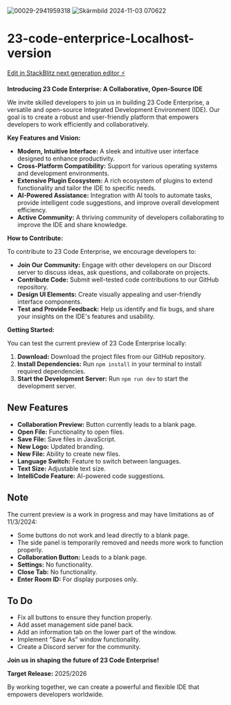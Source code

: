 ![00029-2941959318](https://github.com/user-attachments/assets/a93e6ebe-4d14-4beb-8dae-102938161209)
![Skärmbild 2024-11-03 070622](https://github.com/user-attachments/assets/9c58a31e-ff42-4d72-a4aa-2dfc20223430)
# 23-code-enterprice-Localhost-version

[Edit in StackBlitz next generation editor ⚡️](https://stackblitz.com/~/github.com/Archviz360/23-code-enterprice-Localhost-version)

**Introducing 23 Code Enterprise: A Collaborative, Open-Source IDE**

We invite skilled developers to join us in building 23 Code Enterprise, a versatile and open-source Integrated Development Environment (IDE). Our goal is to create a robust and user-friendly platform that empowers developers to work efficiently and collaboratively.

**Key Features and Vision:**

* **Modern, Intuitive Interface:** A sleek and intuitive user interface designed to enhance productivity.
* **Cross-Platform Compatibility:** Support for various operating systems and development environments.
* **Extensive Plugin Ecosystem:** A rich ecosystem of plugins to extend functionality and tailor the IDE to specific needs.
* **AI-Powered Assistance:** Integration with AI tools to automate tasks, provide intelligent code suggestions, and improve overall development efficiency.
* **Active Community:** A thriving community of developers collaborating to improve the IDE and share knowledge.

**How to Contribute:**

To contribute to 23 Code Enterprise, we encourage developers to:

* **Join Our Community:** Engage with other developers on our Discord server to discuss ideas, ask questions, and collaborate on projects.
* **Contribute Code:** Submit well-tested code contributions to our GitHub repository.
* **Design UI Elements:** Create visually appealing and user-friendly interface components.
* **Test and Provide Feedback:** Help us identify and fix bugs, and share your insights on the IDE's features and usability.

**Getting Started:**

You can test the current preview of 23 Code Enterprise locally:

1. **Download:** Download the project files from our GitHub repository.
2. **Install Dependencies:** Run `npm install` in your terminal to install required dependencies.
3. **Start the Development Server:** Run `npm run dev` to start the development server.


## New Features
- **Collaboration Preview:** Button currently leads to a blank page.
- **Open File:** Functionality to open files.
- **Save File:** Save files in JavaScript.
- **New Logo:** Updated branding.
- **New File:** Ability to create new files.
- **Language Switch:** Feature to switch between languages.
- **Text Size:** Adjustable text size.
- **IntelliCode Feature:** AI-powered code suggestions.

## Note
The current preview is a work in progress and may have limitations as of 11/3/2024:
- Some buttons do not work and lead directly to a blank page.
- The side panel is temporarily removed and needs more work to function properly.
- **Collaboration Button:** Leads to a blank page.
- **Settings:** No functionality.
- **Close Tab:** No functionality.
- **Enter Room ID:** For display purposes only.

## To Do
- Fix all buttons to ensure they function properly.
- Add asset management side panel back.
- Add an information tab on the lower part of the window.
- Implement "Save As" window functionality.
- Create a Discord server for the community.

**Join us in shaping the future of 23 Code Enterprise!**

**Target Release:** 2025/2026

By working together, we can create a powerful and flexible IDE that empowers developers worldwide.




